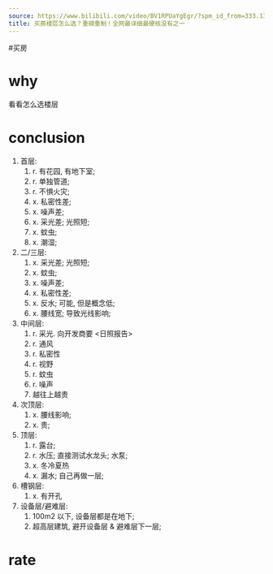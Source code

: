 ```yaml
---
source: https://www.bilibili.com/video/BV1RPUaYgEgr/?spm_id_from=333.1387.favlist.content.click&vd_source=549bde2564979641a5f0adbcfa529b0a
title: 买房楼层怎么选？重磅重制！全网最详细最硬核没有之一
---
```


#买房
# why
看看怎么选楼层

# conclusion
1. 首层:
	1. r. 有花园, 有地下室;
	2. r. 单独管道;
	3. r. 不惧火灾;
	4. x. 私密性差;
	5. x. 噪声差;
	6. x. 采光差; 光照短;
	7. x. 蚊虫;
	8. x. 潮湿;
2. 二/三层:
	1. x. 采光差; 光照短;
	2. x. 蚊虫;
	3. x. 噪声差;
	4. x. 私密性差;
	5. x. 反水; 可能, 但是概念低;
	6. x. 腰线宽; 导致光线影响;
3. 中间层:
	1. r. 采光. 向开发商要 <日照报告>
	2. r. 通风
	3. r. 私密性
	4. r. 视野
	5. r. 蚊虫
	6. r. 噪声
	7. 越往上越贵
4. 次顶层:
	1. x. 腰线影响;
	2. x. 贵;
5. 顶层:
	1. r. 露台;
	2. r. 水压; 直接测试水龙头; 水泵;
	3. x. 冬冷夏热
	4. x. 漏水; 自己再做一层;
6. 槽钢层:
	1. x. 有开孔
7. 设备层/避难层:
	1. 100m2 以下, 设备层都是在地下;
	2. 超高层建筑, 避开设备层 & 避难层下一层;

# rate
